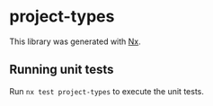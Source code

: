 # project-types

This library was generated with [Nx](https://nx.dev).

## Running unit tests

Run `nx test project-types` to execute the unit tests.
